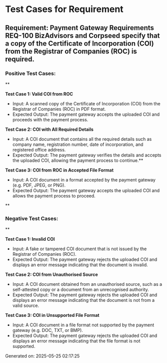 # Test Cases for Requirement
## Requirement: Payment Gateway Requirements REQ-100 BizAdvisors and Corpseed specify that a copy of the Certificate of Incorporation (COI) from the Registrar of Companies (ROC) is required.

### Positive Test Cases:
**

**Test Case 1: Valid COI from ROC**

* Input: A scanned copy of the Certificate of Incorporation (COI) from the Registrar of Companies (ROC) in PDF format.
* Expected Output: The payment gateway accepts the uploaded COI and proceeds with the payment process.

**Test Case 2: COI with All Required Details**

* Input: A COI document that contains all the required details such as company name, registration number, date of incorporation, and registered office address.
* Expected Output: The payment gateway verifies the details and accepts the uploaded COI, allowing the payment process to continue.**

**Test Case 3: COI from ROC in Accepted File Format**

* Input: A COI document in a format accepted by the payment gateway (e.g. PDF, JPEG, or PNG).
* Expected Output: The payment gateway accepts the uploaded COI and allows the payment process to proceed.

**

### Negative Test Cases:
**

**Test Case 1: Invalid COI**

* Input: A fake or tampered COI document that is not issued by the Registrar of Companies (ROC).
* Expected Output: The payment gateway rejects the uploaded COI and displays an error message indicating that the document is invalid.

**Test Case 2: COI from Unauthorised Source**

* Input: A COI document obtained from an unauthorised source, such as a self-attested copy or a document from an unrecognised authority.
* Expected Output: The payment gateway rejects the uploaded COI and displays an error message indicating that the document is not from a valid source.

**Test Case 3: COI in Unsupported File Format**

* Input: A COI document in a file format not supported by the payment gateway (e.g. DOC, TXT, or BMP).
* Expected Output: The payment gateway rejects the uploaded COI and displays an error message indicating that the file format is not supported.

Generated on: 2025-05-25 02:17:25
